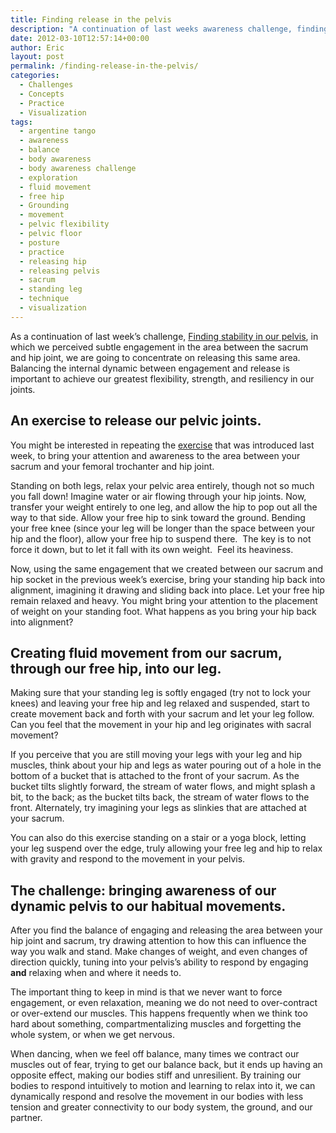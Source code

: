 ```yaml
---
title: Finding release in the pelvis
description: "A continuation of last weeks awareness challenge, finding more awareness in our pelvis."
date: 2012-03-10T12:57:14+00:00
author: Eric
layout: post
permalink: /finding-release-in-the-pelvis/
categories:
  - Challenges
  - Concepts
  - Practice
  - Visualization
tags:
  - argentine tango
  - awareness
  - balance
  - body awareness
  - body awareness challenge
  - exploration
  - fluid movement
  - free hip
  - Grounding
  - movement
  - pelvic flexibility
  - pelvic floor
  - posture
  - practice
  - releasing hip
  - releasing pelvis
  - sacrum
  - standing leg
  - technique
  - visualization
---
```


As a continuation of last week&#8217;s challenge,
<a title="Creating stability in our pelvis"
href="http://tangobreath.com/creating-stability-in-our-pelvis/"
target="_blank">Finding stability in our pelvis</a>, in which we
perceived subtle engagement in the area between the sacrum and hip joint,
we are going to concentrate on releasing this same area. Balancing the
internal dynamic between engagement and release is important to achieve
our greatest flexibility, strength, and resiliency in our joints.

## An exercise to release our pelvic joints.

You might be interested in repeating the
<a title="Creating stability in our pelvis"
href="http://tangobreath.com/creating-stability-in-our-pelvis/"
target="_blank">exercise</a> that was introduced last week, to bring
your attention and awareness to the area between your sacrum and your
femoral trochanter and hip joint.

Standing on both legs, relax your pelvic area entirely, though not
so much you fall down! Imagine water or air flowing through your hip
joints. Now, transfer your weight entirely to one leg, and allow the
hip to pop out all the way to that side. Allow your free hip to sink
toward the ground. Bending your free knee (since your leg will be longer
than the space between your hip and the floor), allow your free hip to
suspend there.  The key is to not force it down, but to let it fall
with its own weight.  Feel its heaviness.

Now, using the same engagement that we created between our sacrum and
hip socket in the previous week&#8217;s exercise, bring your standing
hip back into alignment, imagining it drawing and sliding back into
place. Let your free hip remain relaxed and heavy. You might bring your
attention to the placement of weight on your standing foot. What happens
as you bring your hip back into alignment?

## Creating fluid movement from our sacrum, through our free hip, into our leg.

Making sure that your standing leg is softly engaged (try not to lock
your knees) and leaving your free hip and leg relaxed and suspended,
start to create movement back and forth with your sacrum and let your
leg follow. Can you feel that the movement in your hip and leg originates
with sacral movement?

If you perceive that you are still moving your legs with your leg
and hip muscles, think about your hip and legs as water pouring out
of a hole in the bottom of a bucket that is attached to the front of
your sacrum. As the bucket tilts slightly forward, the stream of water
flows, and might splash a bit, to the back; as the bucket tilts back,
the stream of water flows to the front. Alternately, try imagining your
legs as slinkies that are attached at your sacrum.

You can also do this exercise standing on a stair or a yoga block,
letting your leg suspend over the edge, truly allowing your free leg
and hip to relax with gravity and respond to the movement in your pelvis.

## The challenge: bringing awareness of our dynamic pelvis to our habitual movements.

After you find the balance of engaging and releasing the area between your
hip joint and sacrum, try drawing attention to how this can influence
the way you walk and stand. Make changes of weight, and even changes of
direction quickly, tuning into your pelvis&#8217;s ability to respond
by engaging **and** relaxing when and where it needs to.

The important thing to keep in mind is that we never want to force
engagement, or even relaxation, meaning we do not need to over-contract
or over-extend our muscles. This happens frequently when we think too
hard about something, compartmentalizing muscles and forgetting the
whole system, or when we get nervous.

When dancing, when we feel off balance, many times we contract our muscles
out of fear, trying to get our balance back, but it ends up having an
opposite effect, making our bodies stiff and unresilient. By training our
bodies to respond intuitively to motion and learning to relax into it,
we can dynamically respond and resolve the movement in our bodies with
less tension and greater connectivity to our body system, the ground,
and our partner.
